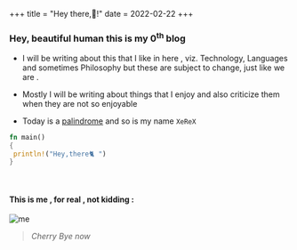 +++
title = "Hey there,👺!"
date = 2022-02-22
+++

### Hey, beautiful human this is my 0<sup>th</sup> blog

- I will be writing about this that I like in here , viz. Technology, Languages and sometimes Philosophy but these are subject to change, just like we are .

- Mostly I will be writing about things that I enjoy and also criticize them when they are not so enjoyable

- Today is a [palindrome](https://en.wikipedia.org/wiki/Palindrome) and so is my name `XeReX`
```rust
fn main()
{
 println!("Hey,there🐈 ")
}

```






<br/>

#### This is me , for real , not kidding :

![me](/images/hey.jpg)

> *Cherry Bye now*
